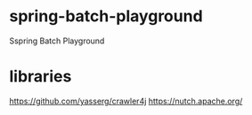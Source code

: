 # spring-batch-playground
Sspring Batch Playground

# libraries
https://github.com/yasserg/crawler4j
https://nutch.apache.org/
